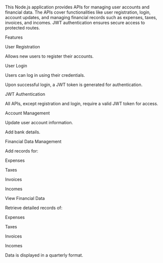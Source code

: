 This Node.js application provides APIs for managing user accounts and financial data. The APIs cover functionalities like user registration, login, account updates, and managing financial records such as expenses, taxes, invoices, and incomes. JWT authentication ensures secure access to protected routes.

Features

User Registration

Allows new users to register their accounts.

User Login

Users can log in using their credentials.

Upon successful login, a JWT token is generated for authentication.

JWT Authentication

All APIs, except registration and login, require a valid JWT token for access.

Account Management

Update user account information.

Add bank details.

Financial Data Management

Add records for:

Expenses

Taxes

Invoices

Incomes

View Financial Data

Retrieve detailed records of:

Expenses

Taxes

Invoices

Incomes

Data is displayed in a quarterly format.